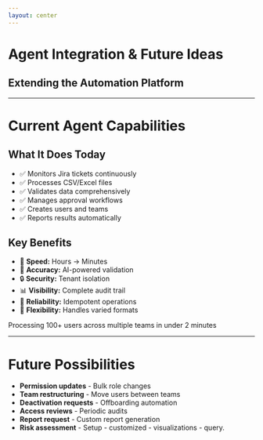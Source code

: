 ```yaml
---
layout: center
---
```


# Agent Integration & Future Ideas

## Extending the Automation Platform

---

# Current Agent Capabilities

<div class="grid grid-cols-2 gap-8 mt-8">
<div>

## What It Does Today
- ✅ Monitors Jira tickets continuously
- ✅ Processes CSV/Excel files
- ✅ Validates data comprehensively
- ✅ Manages approval workflows
- ✅ Creates users and teams
- ✅ Reports results automatically

</div>
<div v-click>

## Key Benefits
- 🚀 **Speed:** Hours → Minutes
- 🎯 **Accuracy:** AI-powered validation
- 🔒 **Security:** Tenant isolation
- 📊 **Visibility:** Complete audit trail
- 🔄 **Reliability:** Idempotent operations
- 🧩 **Flexibility:** Handles varied formats

</div>
</div>

<div v-click class="mt-8 text-center p-4 bg-gradient-to-r from-blue-500/20 to-purple-500/20 rounded">
  <div class="text-xl font-bold">
    Processing 100+ users across multiple teams in under 2 minutes
  </div>
</div>

---

# Future Possibilities

- **Permission updates** - Bulk role changes
- **Team restructuring** - Move users between teams
- **Deactivation requests** - Offboarding automation
- **Access reviews** - Periodic audits
- **Report request** - Custom report generation
- **Risk assessment** - Setup - customized - visualizations - query.
